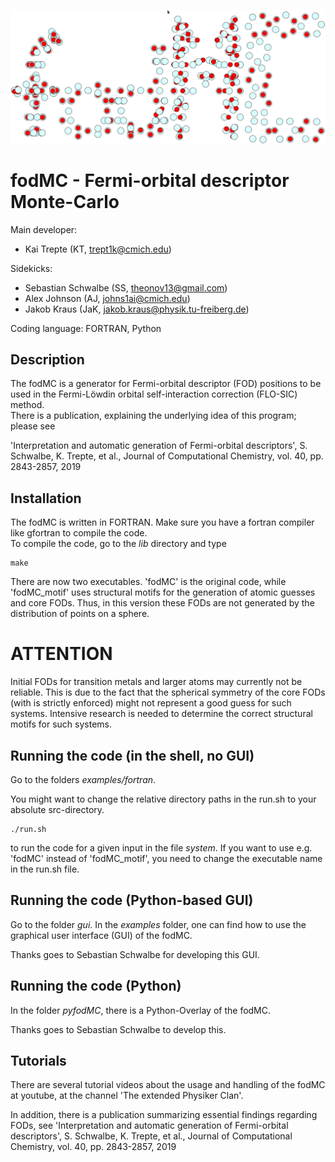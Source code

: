 ![GitHub Logo](fodMC/doc/images/logo_fodMC.png)

# fodMC - Fermi-orbital descriptor Monte-Carlo 

Main developer:  

*  Kai Trepte (KT, trept1k@cmich.edu)    

Sidekicks:  

* Sebastian Schwalbe (SS, theonov13@gmail.com)    
* Alex Johnson (AJ, johns1ai@cmich.edu)   
* Jakob Kraus (JaK, jakob.kraus@physik.tu-freiberg.de)   

Coding language: FORTRAN, Python 

## Description
The fodMC is a generator for Fermi-orbital descriptor (FOD) positions to be used in the Fermi-Löwdin orbital self-interaction correction (FLO-SIC) method.           
There is a publication, explaining the underlying idea of this program; please see

'Interpretation and automatic generation of Fermi-orbital descriptors', S. Schwalbe, K. Trepte, et al., Journal of Computational Chemistry, vol. 40, pp. 2843-2857, 2019


## Installation 
The fodMC is written in FORTRAN. Make sure you have a fortran compiler like gfortran to compile the code.  
To compile the code, go to the *lib* directory and type   

```compile
make
```

There are now two executables. 'fodMC' is the original code, while 'fodMC_motif' uses structural motifs 
for the generation of atomic guesses and core FODs. Thus, in this version these FODs are not generated 
by the distribution of points on a sphere.

# ATTENTION
Initial FODs for transition metals and larger atoms may currently not be reliable.
This is due to the fact that the spherical symmetry of the core FODs (with is strictly enforced)
might not represent a good guess for such systems. Intensive research is needed to determine the 
correct structural motifs for such systems.


## Running the code (in the shell, no GUI) 
Go to the folders *examples/fortran*. 

You might want to change the relative directory paths in the run.sh to your absolute src-directory.  
```should work with all shells
./run.sh
```

to run the code for a given input in the file *system*.
If you want to use e.g. 'fodMC' instead of 'fodMC_motif', 
you need to change the executable name in the run.sh file.

## Running the code (Python-based GUI)
Go to the folder *gui*.
In the *examples* folder, one can find how to use the graphical user interface (GUI) of the fodMC. 

Thanks goes to Sebastian Schwalbe for developing this GUI.

## Running the code (Python)
In the folder *pyfodMC*, there is a Python-Overlay of the fodMC. 

Thanks goes to Sebastian Schwalbe to develop this.

## Tutorials

There are several tutorial videos about the 
usage and handling of the fodMC at youtube, 
at the channel 'The extended Physiker Clan'.

In addition, there is a publication summarizing essential findings regarding FODs, see 
'Interpretation and automatic generation of Fermi-orbital descriptors', S. Schwalbe, K. Trepte, et al., Journal of Computational Chemistry, vol. 40, pp. 2843-2857, 2019
